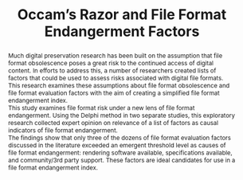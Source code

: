 ---
abstract: 'Much digital preservation research has been built on the assumption that
  file format obsolescence poses a great risk to the continued access of digital content.
  In efforts to address this, a number of researchers created lists of factors that
  could be used to assess risks associated with digital file formats. This research
  examines these assumptions about file format obsolescence and file format evaluation
  factors with the aim of creating a simplified file format endangerment index.


  This study examines file format risk under a new lens of file format endangerment.
  Using the Delphi method in two separate studies, this exploratory research collected
  expert opinion on relevance of a list of factors as causal indicators of file format
  endangerment.


  The findings show that only three of the dozens of file format evaluation factors
  discussed in the literature exceeded an emergent threshold level as causes of file
  format endangerment: rendering software available, specifications available, and
  community/3rd party support. These factors are ideal candidates for use in a file
  format endangerment index. '
creators:
- Ryan, Heather
date: null
document_url: https://services.phaidra.univie.ac.at/api/object/o:378114/download
grand_parent: iPRES
institutions: []
keywords:
- endangerment
- file formats
- formative measurement model
- obsolescence
landing_page_url: https://phaidra.univie.ac.at/o:378114
language: eng
layout: publication
license: CC BY-NC-SA 3.0 AT
notes_url: null
parent: iPRES 2014
publication_type: paper
size: 138789
slides_url: null
source_name: iPRES
stream_url: null
title: Occam’s Razor and File Format Endangerment Factors
year: 2014
---